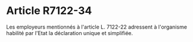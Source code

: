 # Article R7122-34

  
Les employeurs mentionnés à l'article L. 7122-22 adressent à l'organisme habilité par l'Etat la déclaration unique et simplifiée.